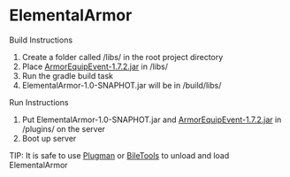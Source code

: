 # ElementalArmor
Build Instructions
1. Create a folder called /libs/ in the root project directory
2. Place [ArmorEquipEvent-1.7.2.jar](https://www.spigotmc.org/resources/lib-armorequipevent.5478/) in /libs/
3. Run the gradle build task
4. ElementalArmor-1.0-SNAPHOT.jar will be in /build/libs/

Run Instructions
1. Put ElementalArmor-1.0-SNAPHOT.jar and [ArmorEquipEvent-1.7.2.jar](https://www.spigotmc.org/resources/lib-armorequipevent.5478/) in /plugins/ on the server
2. Boot up server

TIP: It is safe to use [Plugman](https://dev.bukkit.org/projects/plugman) or [BileTools](https://www.spigotmc.org/resources/biletools-test-plugins-faster.54823/) to unload and load ElementalArmor

